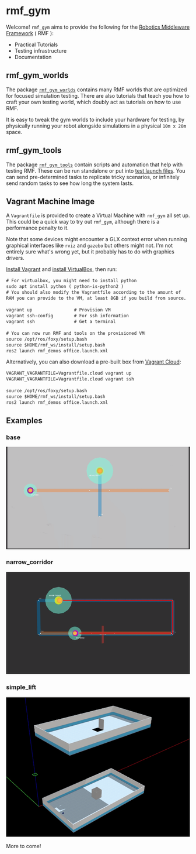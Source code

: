 # rmf_gym

Welcome! `rmf_gym` aims to provide the following for the [Robotics Middleware Framework](https://github.com/open-rmf/rmf_demos) ( RMF ):
* Practical Tutorials
* Testing infrastructure 
* Documentation

## rmf_gym_worlds
The package [`rmf_gym_worlds`](/rmf_gym_worlds) contains many RMF worlds that are optimized for focused simulation testing. There are also tutorials that teach you how to craft your own testing world, which doubly act as tutorials on how to use RMF. 

It is easy to tweak the gym worlds to include your hardware for testing, by physically running your robot alongside simulations in a physical `10m x 20m` space.

## rmf_gym_tools
The package [`rmf_gym_tools`](/rmf_gym_tools) contain scripts and automation that help with testing RMF. These can be run standalone or put into [test launch files](/rmf_gym_worlds/launch/tests/base). You can send pre-determined tasks to replicate tricky scenarios, or infinitely send random tasks to see how long the system lasts.

## Vagrant Machine Image
A `Vagrantfile` is provided to create a Virtual Machine with `rmf_gym` all set up. This could be a quick way to try out `rmf_gym`, although there is a performance penalty to it. 

Note that some devices might encounter a GLX context error when running graphical interfaces like `rviz` and `gazebo` but others might not. I'm not entirely sure what's wrong yet, but it probably has to do with graphics drivers.

[Install Vagrant](https://www.vagrantup.com/docs/installation) and [install VirtualBox](https://www.virtualbox.org/wiki/Linux_Downloads), then run:
```
# For virtualbox, you might need to install python
sudo apt install python ( python-is-python2 )
# You should also modify the Vagrantfile according to the amount of RAM you can provide to the VM, at least 8GB if you build from source.

vagrant up                # Provision VM
vagrant ssh-config        # For ssh information
vagrant ssh               # Get a terminal

# You can now run RMF and tools on the provisioned VM
source /opt/ros/foxy/setup.bash
source $HOME/rmf_ws/install/setup.bash
ros2 launch rmf_demos office.launch.xml
```

Alternatively, you can also download a pre-built box from [Vagrant Cloud](https://app.vagrantup.com/cnboonhan/boxes/rmf):
```
VAGRANT_VAGRANTFILE=Vagrantfile.cloud vagrant up
VAGRANT_VAGRANTFILE=Vagrantfile.cloud vagrant ssh

source /opt/ros/foxy/setup.bash
source $HOME/rmf_ws/install/setup.bash
ros2 launch rmf_demos office.launch.xml
```

## Examples

### base
![base.gif](/docs/base.gif)

### narrow_corridor
![narrow_corridor.gif](/docs/narrow_corridor.gif)

### simple_lift
![simple_lift.gif](/docs/simple_lift.gif)

More to come!
